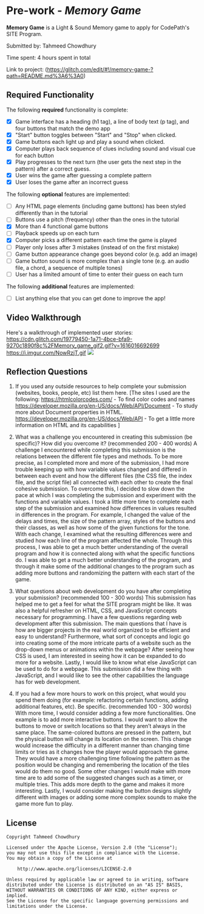 # Pre-work - *Memory Game*

**Memory Game** is a Light & Sound Memory game to apply for CodePath's SITE Program. 

Submitted by: Tahmeed Chowdhury

Time spent: 4 hours spent in total

Link to project: (https://glitch.com/edit/#!/memory-game-?path=README.md%3A6%3A0)

## Required Functionality

The following **required** functionality is complete:

* [X] Game interface has a heading (h1 tag), a line of body text (p tag), and four buttons that match the demo app
* [X] "Start" button toggles between "Start" and "Stop" when clicked. 
* [X] Game buttons each light up and play a sound when clicked. 
* [X] Computer plays back sequence of clues including sound and visual cue for each button
* [X] Play progresses to the next turn (the user gets the next step in the pattern) after a correct guess. 
* [X] User wins the game after guessing a complete pattern
* [X] User loses the game after an incorrect guess

The following **optional** features are implemented:

* [ ] Any HTML page elements (including game buttons) has been styled differently than in the tutorial
* [ ] Buttons use a pitch (frequency) other than the ones in the tutorial
* [X] More than 4 functional game buttons
* [ ] Playback speeds up on each turn
* [X] Computer picks a different pattern each time the game is played
* [ ] Player only loses after 3 mistakes (instead of on the first mistake)
* [ ] Game button appearance change goes beyond color (e.g. add an image)
* [ ] Game button sound is more complex than a single tone (e.g. an audio file, a chord, a sequence of multiple tones)
* [ ] User has a limited amount of time to enter their guess on each turn

The following **additional** features are implemented:

- [ ] List anything else that you can get done to improve the app!

## Video Walkthrough

Here's a walkthrough of implemented user stories:
https://cdn.glitch.com/19779450-1a71-4bce-bfa9-9270c1890f8c%2FMemory_game_gif2.gif?v=1616016692699
https://i.imgur.com/NowRzjT.gif
![](https://i.imgur.com/NowRzjT.gif)


## Reflection Questions
1. If you used any outside resources to help complete your submission (websites, books, people, etc) list them here. 
[The sites I used are the following:
https://htmlcolorcodes.com/ - To find color codes and names
https://developer.mozilla.org/en-US/docs/Web/API/Document - To study more about Document properties in HTML.
https://developer.mozilla.org/en-US/docs/Web/API - To get a little more information on HTML and its capabilities
]

2. What was a challenge you encountered in creating this submission (be specific)? How did you overcome it? (recommended 200 - 400 words) 
A challenge I encountered while completing this submission is the relations between the different file
types and methods. To be more precise, as I completed more and more of the submission, I had more trouble
keeping up with how variable values changed and differed in between each event and how the different files 
(the CSS file, the index file, and the script file) all connected with each other to create the final cohesive 
submission. To overcome this, I decided to slow down the pace at which I was completing the submission and
experiment with the functions and variable values. I took a little more time to complete each step of the 
submission and examined how differences in values resulted in differences in the program. For example, I 
changed the value of the delays and times, the size of the pattern array, styles of the buttons and their
classes, as well as how some of the given functions for the tone. With each change, I examined what the 
resulting differences were and studied how each line of the program affected the whole. Through this process,
I was able to get a much better understanding of the overall program and how it is connected along with what 
the specific functions do. I was able to get a much better understanding of the program, and through it make
some of the additional changes to the program such as adding more buttons and randomizing the pattern with each
start of the game.



3. What questions about web development do you have after completing your submission? (recommended 100 - 300 words) 
This submission has helped me to get a feel for what the SITE program might be like. It was also a
helpful refresher on HTML, CSS, and JavaScript concepts necessary for programming. I have a few questions
regarding web development after this submission. The main questions that I have is how are bigger projects
in the real world organized to be efficient and easy to understand?  Furthermore, what sort of concepts and 
logic go into creating some of the more intricate parts of a website such as the drop-down menus or
animations within the webpage? After seeing how CSS is used, I am interested in seeing how it can be
expanded to do more for a website. Lastly, I would like to know what else JavaScript can be used to do 
for a webpage. This submission did a few thing with JavaScript, and I would like to see the other
capabilities the language has for web development.



4. If you had a few more hours to work on this project, what would you spend them doing (for example: refactoring certain functions, adding additional features, etc). Be specific. (recommended 100 - 300 words) 
With more time, I would consider adding a few more functionalities. One example is to add more 
interactive buttons. I would want to allow the buttons to move or switch locations so that they aren’t
always in the same place. The same-colored buttons are pressed in the pattern, but the physical button 
will change its location on the screen. This change would increase the difficulty in a different manner
than changing time limits or tries as it changes how the player would approach the game. They would 
have a more challenging time following the pattern as the position would be changing and remembering
the location of the tiles would do them no good. Some other changes I would make with more time are 
to add some of the suggested changes such as a timer, or multiple tries. This adds more depth to the 
game and makes it more interesting. Lastly, I would consider making the button designs slightly different 
with images or adding some more complex sounds to make the game more fun to play.



## License

    Copyright Tahmeed Chowdhury

    Licensed under the Apache License, Version 2.0 (the "License");
    you may not use this file except in compliance with the License.
    You may obtain a copy of the License at

        http://www.apache.org/licenses/LICENSE-2.0

    Unless required by applicable law or agreed to in writing, software
    distributed under the License is distributed on an "AS IS" BASIS,
    WITHOUT WARRANTIES OR CONDITIONS OF ANY KIND, either express or implied.
    See the License for the specific language governing permissions and
    limitations under the License.
